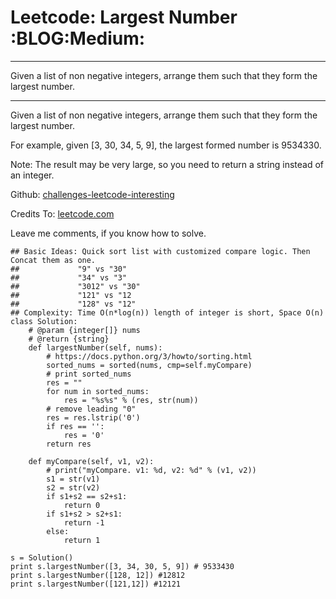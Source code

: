# Leetcode: Largest Number     :BLOG:Medium:


---

Given a list of non negative integers, arrange them such that they form the largest number.  

---

Given a list of non negative integers, arrange them such that they form the largest number.  

For example, given [3, 30, 34, 5, 9], the largest formed number is 9534330.  

Note: The result may be very large, so you need to return a string instead of an integer.  

Github: [challenges-leetcode-interesting](https://github.com/DennyZhang/challenges-leetcode-interesting/tree/master/largest-number)  

Credits To: [leetcode.com](https://leetcode.com/problems/largest-number/description/)  

Leave me comments, if you know how to solve.  

    ## Basic Ideas: Quick sort list with customized compare logic. Then Concat them as one.
    ##             "9" vs "30"
    ##             "34" vs "3"
    ##             "3012" vs "30"
    ##             "121" vs "12
    ##             "128" vs "12"
    ## Complexity: Time O(n*log(n)) length of integer is short, Space O(n)
    class Solution:
        # @param {integer[]} nums
        # @return {string}
        def largestNumber(self, nums):
            # https://docs.python.org/3/howto/sorting.html
            sorted_nums = sorted(nums, cmp=self.myCompare)
            # print sorted_nums
            res = ""
            for num in sorted_nums:
                res = "%s%s" % (res, str(num))
            # remove leading "0"
            res = res.lstrip('0')
            if res == '':
                res = '0'
            return res
    
        def myCompare(self, v1, v2):
            # print("myCompare. v1: %d, v2: %d" % (v1, v2))
            s1 = str(v1)
            s2 = str(v2)
            if s1+s2 == s2+s1:
                return 0
            if s1+s2 > s2+s1:
                return -1
            else:
                return 1
    
    s = Solution()
    print s.largestNumber([3, 34, 30, 5, 9]) # 9533430
    print s.largestNumber([128, 12]) #12812
    print s.largestNumber([121,12]) #12121